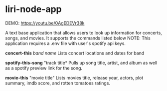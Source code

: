 # liri-node-app

DEMO: https://youtu.be/0AgEDEVr38k

A text base application that allows users to look up information for concerts, songs, and movies. It supports the commands listed below
NOTE: This application requires a .env file with user's spotify api keys.

**concert-this** *band name*
 Lists concert locations and dates for band
 
 **spotify-this-song** "track title*
 Pulls up song title, artist, and album as well as a spotify preview link for the song.
 
 **movie-this** "movie title"
 Lists movies title, release year, actors, plot summary, imdb score, and rotten tomatoes ratings.
